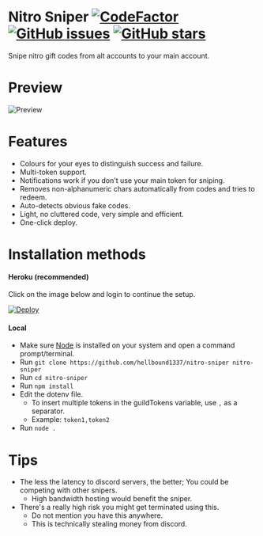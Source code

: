 # Nitro Sniper [![CodeFactor](https://www.codefactor.io/repository/github/hellbound1337/nitro-sniper/badge)](https://www.codefactor.io/repository/github/hellbound1337/nitro-sniper) [![GitHub issues](https://img.shields.io/github/issues/hellbound1337/nitro-sniper?style=flat)](https://github.com/hellbound1337/nitro-sniper/issues) [![GitHub stars](https://img.shields.io/github/stars/hellbound1337/nitro-sniper?style=flat)](https://github.com/hellbound1337/nitro-sniper/stargazers)
Snipe nitro gift codes from alt accounts to your main account.

# Preview 
![Preview](https://i.imgur.com/PU3QaZc.png)

# Features
- Colours for your eyes to distinguish success and failure.
- Multi-token support.
- Notifications work if you don't use your main token for sniping.
- Removes non-alphanumeric chars automatically from codes and tries to redeem.
- Auto-detects obvious fake codes.
- Light, no cluttered code, very simple and efficient.
- One-click deploy.

# Installation methods
#### Heroku (recommended)
Click on the image below and login to continue the setup.  

[![Deploy](https://www.herokucdn.com/deploy/button.svg)](https://heroku.com/deploy?template=https://github.com/hellbound1337/nitro-sniper/tree/master)  

#### Local
- Make sure [Node](https://nodejs.org/en/) is installed on your system and open a command prompt/terminal.
- Run `git clone https://github.com/hellbound1337/nitro-sniper nitro-sniper`
- Run `cd nitro-sniper`
- Run `npm install`
- Edit the dotenv file. <br>
    - To insert multiple tokens in the guildTokens variable, use `,` as a separator.<br>
    - Example: `token1,token2`
- Run `node .`

# Tips
- The less the latency to discord servers, the better; You could be competing with other snipers. <br>
    - High bandwidth hosting would benefit the sniper.
- There's a really high risk you might get terminated using this. <br>
    - Do not mention you have this anywhere. <br>
    - This is technically stealing money from discord.